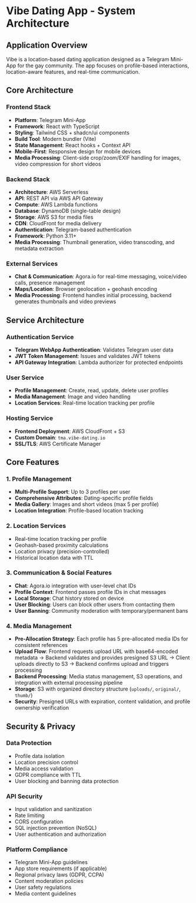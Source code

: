 # Vibe Dating App - System Architecture

## Application Overview
Vibe is a location-based dating application designed as a Telegram Mini-App for the gay community. The app focuses on profile-based interactions, location-aware features, and real-time communication.

## Core Architecture

### Frontend Stack
- **Platform**: Telegram Mini-App
- **Framework**: React with TypeScript
- **Styling**: Tailwind CSS + shadcn/ui components
- **Build Tool**: Modern bundler (Vite)
- **State Management**: React hooks + Context API
- **Mobile-First**: Responsive design for mobile devices
- **Media Processing**: Client-side crop/zoom/EXIF handling for images, video compression for short videos

### Backend Stack
- **Architecture**: AWS Serverless
- **API**: REST API via AWS API Gateway
- **Compute**: AWS Lambda functions
- **Database**: DynamoDB (single-table design)
- **Storage**: AWS S3 for media files
- **CDN**: CloudFront for media delivery
- **Authentication**: Telegram-based authentication
- **Framework**: Python 3.11+
- **Media Processing**: Thumbnail generation, video transcoding, and metadata extraction

### External Services
- **Chat & Communication**: Agora.io for real-time messaging, voice/video calls, presence management
- **Maps/Location**: Browser geolocation + geohash encoding
- **Media Processing**: Frontend handles initial processing, backend generates thumbnails and video previews

## Service Architecture

### Authentication Service
- **Telegram WebApp Authentication**: Validates Telegram user data
- **JWT Token Management**: Issues and validates JWT tokens
- **API Gateway Integration**: Lambda authorizer for protected endpoints

### User Service
- **Profile Management**: Create, read, update, delete user profiles
- **Media Management**: Image and video handling
- **Location Services**: Real-time location tracking per profile

### Hosting Service
- **Frontend Deployment**: AWS CloudFront + S3
- **Custom Domain**: `tma.vibe-dating.io`
- **SSL/TLS**: AWS Certificate Manager

## Core Features

### 1. Profile Management
- **Multi-Profile Support**: Up to 3 profiles per user
- **Comprehensive Attributes**: Dating-specific profile fields
- **Media Gallery**: Images and short videos (max 5 per profile)
- **Location Integration**: Profile-based location tracking

### 2. Location Services
- Real-time location tracking per profile
- Geohash-based proximity calculations
- Location privacy (precision-controlled)
- Historical location data with TTL

### 3. Communication & Social Features
- **Chat**: Agora.io integration with user-level chat IDs
- **Profile Context**: Frontend passes profile IDs in chat messages
- **Local Storage**: Chat history stored on device
- **User Blocking**: Users can block other users from contacting them
- **User Banning**: Community moderation with temporary/permanent bans

### 4. Media Management
- **Pre-Allocation Strategy**: Each profile has 5 pre-allocated media IDs for consistent references
- **Upload Flow**: Frontend requests upload URL with base64-encoded metadata -> Backend validates and provides presigned S3 URL -> Client uploads directly to S3 -> Backend confirms upload and triggers processing
- **Backend Processing**: Media status management, S3 operations, and integration with external processing pipeline
- **Storage**: S3 with organized directory structure (`uploads/`, `original/`, `thumb/`)
- **Security**: Presigned URLs with expiration, content validation, and profile ownership verification

## Security & Privacy

### Data Protection
- Profile data isolation
- Location precision control
- Media access validation
- GDPR compliance with TTL
- User blocking and banning data protection

### API Security
- Input validation and sanitization
- Rate limiting
- CORS configuration
- SQL injection prevention (NoSQL)
- User authentication and authorization

### Platform Compliance
- Telegram Mini-App guidelines
- App store requirements (if applicable)
- Regional privacy laws (GDPR, CCPA)
- Content moderation policies
- User safety regulations
- Media content guidelines